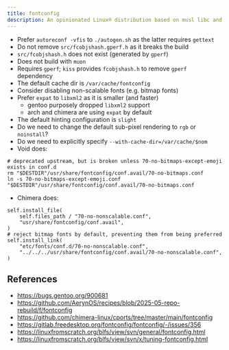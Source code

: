 ```yaml
---
title: fontconfig
description: An opinionated Linux® distribution based on musl libc and toybox
---
```


- Prefer `autoreconf -vfis` to `./autogen.sh` as the latter requires `gettext`
- Do not remove `src/fcobjshash.gperf.h` as it breaks the build
- `src/fcobjshash.h` does not exist (generated by `gperf`)
- Does not build with `muon`
- Requires `gperf`; `kiss` provides `fcobjshash.h` to remove `gperf` dependency
- The default cache dir is `/var/cache/fontconfig`
- Consider disabling non-scalable fonts (e.g. bitmap fonts)
- Prefer `expat` to `libxml2` as it is smaller (and faster)
  - gentoo purposely dropped `libxml2` support
  - arch and chimera are using `expat` by default
- The default hinting configuration is `slight`
- Do we need to change the default sub-pixel rendering to `rgb` or `noinstall`?
- Do we need to explicitly specify `--with-cache-dir=/var/cache/$nom`
- Void does:
```
# deprecated upstream, but is broken unless 70-no-bitmaps-except-emoji exists in conf.d
rm "$DESTDIR"/usr/share/fontconfig/conf.avail/70-no-bitmaps.conf
ln -s 70-no-bitmaps-except-emoji.conf "$DESTDIR"/usr/share/fontconfig/conf.avail/70-no-bitmaps.conf
```
- Chimera does:
```
self.install_file(
    self.files_path / "70-no-nonscalable.conf",
    "usr/share/fontconfig/conf.avail",
)
# reject bitmap fonts by default, preventing them from being preferred
self.install_link(
    "etc/fonts/conf.d/70-no-nonscalable.conf",
    "../../../usr/share/fontconfig/conf.avail/70-no-nonscalable.conf",
)
```

## References
- https://bugs.gentoo.org/900681
- https://github.com/AerynOS/recipes/blob/2025-05-repo-rebuild/f/fontconfig
- https://github.com/chimera-linux/cports/tree/master/main/fontconfig
- https://gitlab.freedesktop.org/fontconfig/fontconfig/-/issues/356
- https://linuxfromscratch.org/blfs/view/svn/general/fontconfig.html
- https://linuxfromscratch.org/blfs/view/svn/x/tuning-fontconfig.html
